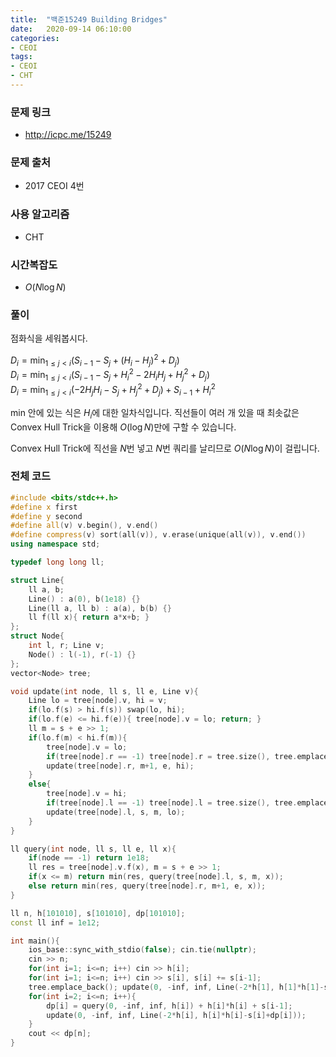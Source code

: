 ```yaml
---
title:  "백준15249 Building Bridges"
date:   2020-09-14 06:10:00
categories:
- CEOI
tags:
- CEOI
- CHT
---
```


### 문제 링크
* http://icpc.me/15249

### 문제 출처
* 2017 CEOI 4번

### 사용 알고리즘
* CHT

### 시간복잡도
* $O(N \log N)$

### 풀이
점화식을 세워봅시다.

$\displaystyle D_i = \min_{1 \leq j < i}(S_{i-1} - S_j + (H_i - H_j)^2 + D_j)$<br>
$\displaystyle D_i = \min_{1 \leq j < i}(S_{i-1} - S_j + H_i^2 - 2H_iH_j + H_j^2 + D_j)$<br>
$\displaystyle D_i = \min_{1 \leq j < i}(-2H_jH_i-S_j+H_j^2+D_j)+S_{i-1}+H_i^2$

min 안에 있는 식은 $H_i$에 대한 일차식입니다. 직선들이 여러 개 있을 때 최솟값은 Convex Hull Trick을 이용해 $O(\log N)$만에 구할 수 있습니다.

Convex Hull Trick에 직선을 $N$번 넣고 $N$번 쿼리를 날리므로 $O(N \log N)$이 걸립니다.

### 전체 코드
```cpp
#include <bits/stdc++.h>
#define x first
#define y second
#define all(v) v.begin(), v.end()
#define compress(v) sort(all(v)), v.erase(unique(all(v)), v.end())
using namespace std;

typedef long long ll;

struct Line{
    ll a, b;
    Line() : a(0), b(1e18) {}
    Line(ll a, ll b) : a(a), b(b) {}
    ll f(ll x){ return a*x+b; }
};
struct Node{
    int l, r; Line v;
    Node() : l(-1), r(-1) {}
};
vector<Node> tree;

void update(int node, ll s, ll e, Line v){
    Line lo = tree[node].v, hi = v;
    if(lo.f(s) > hi.f(s)) swap(lo, hi);
    if(lo.f(e) <= hi.f(e)){ tree[node].v = lo; return; }
    ll m = s + e >> 1;
    if(lo.f(m) < hi.f(m)){
        tree[node].v = lo;
        if(tree[node].r == -1) tree[node].r = tree.size(), tree.emplace_back();
        update(tree[node].r, m+1, e, hi);
    }
    else{
        tree[node].v = hi;
        if(tree[node].l == -1) tree[node].l = tree.size(), tree.emplace_back();
        update(tree[node].l, s, m, lo);
    }
}

ll query(int node, ll s, ll e, ll x){
    if(node == -1) return 1e18;
    ll res = tree[node].v.f(x), m = s + e >> 1;
    if(x <= m) return min(res, query(tree[node].l, s, m, x));
    else return min(res, query(tree[node].r, m+1, e, x));
}

ll n, h[101010], s[101010], dp[101010];
const ll inf = 1e12;

int main(){
    ios_base::sync_with_stdio(false); cin.tie(nullptr);
    cin >> n;
    for(int i=1; i<=n; i++) cin >> h[i];
    for(int i=1; i<=n; i++) cin >> s[i], s[i] += s[i-1];
    tree.emplace_back(); update(0, -inf, inf, Line(-2*h[1], h[1]*h[1]-s[1]));
    for(int i=2; i<=n; i++){
        dp[i] = query(0, -inf, inf, h[i]) + h[i]*h[i] + s[i-1];
        update(0, -inf, inf, Line(-2*h[i], h[i]*h[i]-s[i]+dp[i]));
    }
    cout << dp[n];
}
```
